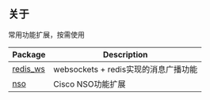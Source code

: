 ## 关于

常用功能扩展，按需使用

| Package               | Description                           |
| --------------------- | ------------------------------------- |
| [redis_ws](./redis_ws/README.md) | websockets + redis实现的消息广播功能 |
| [nso](./nso/README.md) | Cisco NSO功能扩展 |


